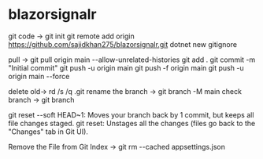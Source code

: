 # blazorsignalr

git code ->
git init
git remote add origin https://github.com/sajidkhan275/blazorsignalr.git
dotnet new gitignore

pull -> git pull origin main --allow-unrelated-histories
git add .
git commit -m "Initial commit"
git push -u origin main
git push -f origin main
git push -u origin main --force

delete old-> rd /s /q .git
rename the branch -> git branch -M main
check branch -> git branch

git reset --soft HEAD~1: Moves your branch back by 1 commit, but keeps all file changes staged.
git reset: Unstages all the changes (files go back to the "Changes" tab in Git UI).

Remove the File from Git Index -> git rm --cached appsettings.json
